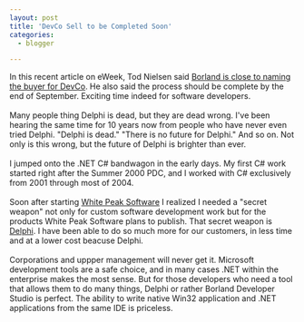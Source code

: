 ```yaml
---
layout: post
title: 'DevCo Sell to be Completed Soon'
categories:
  - blogger

---
```


In this recent article on eWeek, Tod Nielsen said <a href="http://www.eweek.com/article2/0,1895,1993731,00.asp?kc=EWEAUEMNL072506EOAD">Borland is close to naming the buyer for DevCo</a>.  He also said the process should be complete by the end of September.  Exciting time indeed for software developers.  <br /><br />Many people thing Delphi is dead, but they are dead wrong.  I've been hearing the same time for 10 years now from people who have never even tried Delphi.  "Delphi is dead."  "There is no future for Delphi." And so on.  Not only is this wrong, but the future of Delphi is brighter than ever.<br /><br />I jumped onto the .NET C# bandwagon in the early days.  My first C# work started right after the Summer 2000 PDC, and I worked with C# exclusively from 2001 through most of 2004.  <br /><br />Soon after starting <a href="http://www.whitepeaksoftware.com">White Peak Software</a> I realized I needed a "secret weapon" not only for custom software development work but for the products White Peak Software plans to publish.  That secret weapon is <a href="http://www.borland.com/delphi">Delphi</a>.  I have been able to do so much more for our customers, in less time and at a lower cost beacuse Delphi.<br /><br />Corporations and uppper management will never get it.  Microsoft development tools are a safe choice, and in many cases .NET within the enterprise makes the most sense.  But for those developers who need a tool that allows them to do many things, Delphi or rather Borland Developer Studio is perfect.  The ability to write native Win32 application and .NET applications from the same IDE is priceless.
